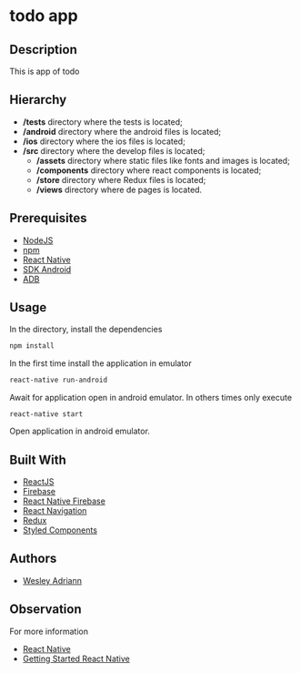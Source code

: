 # todo app

## Description

This is app of todo

## Hierarchy

- **/__tests__** directory where the tests is located;
- **/android** directory where the android files is located;
- **/ios** directory where the ios files is located;
- **/src** directory where the develop files is located;
  - **/assets** directory where static files like fonts and images is located;
  - **/components** directory where react components is located;
  - **/store** directory where Redux files is located;
  - **/views** directory where de pages is located.

## Prerequisites

- [NodeJS](https://nodejs.org)
- [npm](https://www.npmjs.com)
- [React Native](https://www.npmjs.com/package/react-native-cli)
- [SDK Android](https://developer.android.com/studio)
- [ADB](https://developer.android.com/studio/command-line/adb.html)

## Usage

In the directory, install the dependencies
```bash
npm install
```
In the first time install the application in emulator
```bash
react-native run-android
```
Await for application open in android emulator.
In others times only execute
```
react-native start
```
Open application in android emulator.

## Built With

- [ReactJS](https://facebook.github.io/react-native/)
- [Firebase](https://firebase.google.com)
- [React Native Firebase](https://invertase.io/oss/react-native-firebase/)
- [React Navigation](https://reactnavigation.org)
- [Redux](https://redux.js.org)
- [Styled Components](https://www.styled-components.com)

## Authors

- [Wesley Adriann](https://github.com/WesleyAdriann/)

## Observation

For more information
- [React Native](https://facebook.github.io/react-native/)
- [Getting Started React Native](https://facebook.github.io/react-native/docs/getting-started)
